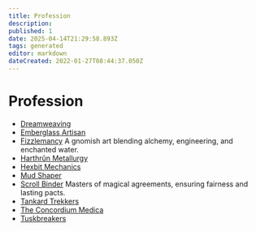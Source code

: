 ```yaml
---
title: Profession
description:
published: 1
date: 2025-04-14T21:29:58.893Z
tags: generated
editor: markdown
dateCreated: 2022-01-27T08:44:37.050Z
---
```


# Profession
- [Dreamweaving](/structure/society/profession/dreamweaving.md)
- [Emberglass Artisan](/structure/society/profession/emberglass-artisan.md)
- [Fizzlemancy](/structure/society/profession/fizzlemancy.md)
  A gnomish art blending alchemy, engineering, and enchanted water.
- [Harthrûn Metallurgy](/structure/society/profession/harthrûn-metallurgy.md)
- [Hexbit Mechanics](/structure/society/profession/hexbit-mechanics.md)
- [Mud Shaper](/structure/society/profession/mudshaper.md)
- [Scroll Binder](/structure/society/profession/scroll-binder.md)
  Masters of magical agreements, ensuring fairness and lasting pacts.
- [Tankard Trekkers](/structure/society/profession/tankard-trekkers.md)
- [The Concordium Medica](/structure/society/profession/concordium-medica.md)
- [Tuskbreakers](/structure/society/profession/tuskbreakers.md)
